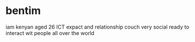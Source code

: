 bentim
======

iam kenyan aged 26 ICT expact and relationship couch very social ready to interact wit people all over the world
